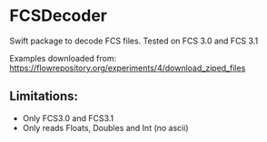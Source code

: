 # FCSDecoder

Swift package to decode FCS files. Tested on FCS 3.0 and FCS 3.1

Examples downloaded from: https://flowrepository.org/experiments/4/download_ziped_files

## Limitations:
- Only FCS3.0 and FCS3.1
- Only reads Floats, Doubles and Int (no ascii)
